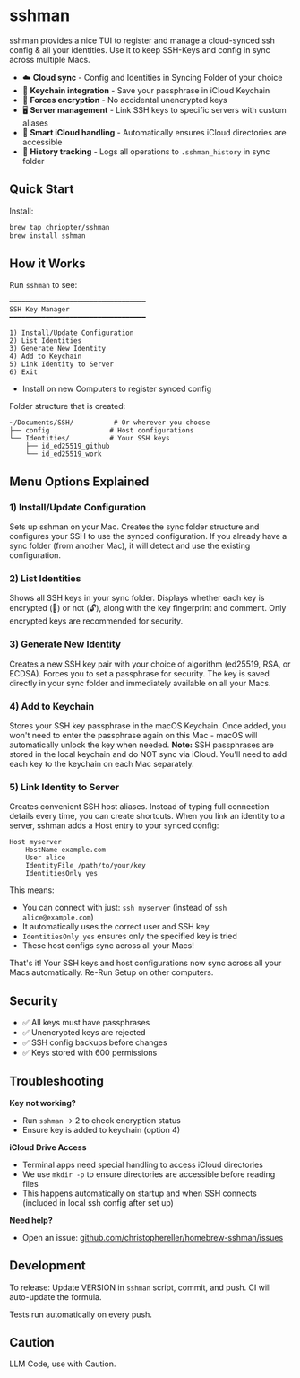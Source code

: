 # sshman

sshman provides a nice TUI to register and manage a cloud-synced ssh config & all your identities. Use it to keep SSH-Keys and config in sync across multiple Macs.

- ☁️ **Cloud sync** - Config and Identities in Syncing Folder of your choice
- 🔑 **Keychain integration** - Save your passphrase in iCloud Keychain 
- 🔐 **Forces encryption** - No accidental unencrypted keys
- 🖥️ **Server management** - Link SSH keys to specific servers with custom aliases
- 🚀 **Smart iCloud handling** - Automatically ensures iCloud directories are accessible
- 📝 **History tracking** - Logs all operations to `.sshman_history` in sync folder

## Quick Start

Install:
```bash
brew tap chriopter/sshman
brew install sshman
```

## How it Works

Run `sshman` to see:

```
━━━━━━━━━━━━━━━━━━━━━━━━━━━━━━━━━━
SSH Key Manager
━━━━━━━━━━━━━━━━━━━━━━━━━━━━━━━━━━

1) Install/Update Configuration
2) List Identities
3) Generate New Identity
4) Add to Keychain
5) Link Identity to Server
6) Exit
```

- Install on new Computers to register synced config

Folder structure that is created:
```
~/Documents/SSH/          # Or wherever you choose
├── config               # Host configurations  
└── Identities/          # Your SSH keys
    ├── id_ed25519_github
    └── id_ed25519_work
```

## Menu Options Explained

### 1) Install/Update Configuration
Sets up sshman on your Mac. Creates the sync folder structure and configures your SSH to use the synced configuration. If you already have a sync folder (from another Mac), it will detect and use the existing configuration.

### 2) List Identities
Shows all SSH keys in your sync folder. Displays whether each key is encrypted (🔐) or not (🔓), along with the key fingerprint and comment. Only encrypted keys are recommended for security.

### 3) Generate New Identity
Creates a new SSH key pair with your choice of algorithm (ed25519, RSA, or ECDSA). Forces you to set a passphrase for security. The key is saved directly in your sync folder and immediately available on all your Macs.

### 4) Add to Keychain
Stores your SSH key passphrase in the macOS Keychain. Once added, you won't need to enter the passphrase again on this Mac - macOS will automatically unlock the key when needed. **Note:** SSH passphrases are stored in the local keychain and do NOT sync via iCloud. You'll need to add each key to the keychain on each Mac separately.

### 5) Link Identity to Server
Creates convenient SSH host aliases. Instead of typing full connection details every time, you can create shortcuts. When you link an identity to a server, sshman adds a Host entry to your synced config:

```
Host myserver
    HostName example.com
    User alice
    IdentityFile /path/to/your/key
    IdentitiesOnly yes
```

This means:
- You can connect with just: `ssh myserver` (instead of `ssh alice@example.com`)
- It automatically uses the correct user and SSH key
- `IdentitiesOnly yes` ensures only the specified key is tried
- These host configs sync across all your Macs!

That's it! Your SSH keys and host configurations now sync across all your Macs automatically. Re-Run Setup on other computers.


## Security

- ✅ All keys must have passphrases
- ✅ Unencrypted keys are rejected
- ✅ SSH config backups before changes
- ✅ Keys stored with 600 permissions

## Troubleshooting

**Key not working?**
- Run `sshman` → 2 to check encryption status
- Ensure key is added to keychain (option 4)

**iCloud Drive Access**
- Terminal apps need special handling to access iCloud directories
- We use `mkdir -p` to ensure directories are accessible before reading files
- This happens automatically on startup and when SSH connects (included in local ssh config after set up)

**Need help?**
- Open an issue: [github.com/christophereller/homebrew-sshman/issues](https://github.com/christophereller/homebrew-sshman/issues)

## Development

To release: Update VERSION in `sshman` script, commit, and push. CI will auto-update the formula.

Tests run automatically on every push.

## Caution

LLM Code, use with Caution.